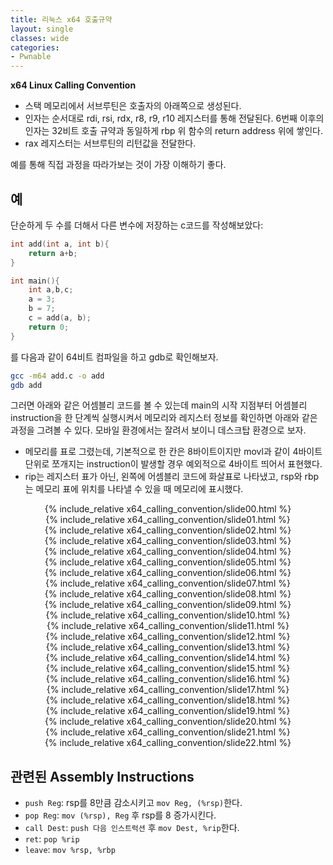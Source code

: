 ```yaml
---
title: 리눅스 x64 호출규약
layout: single
classes: wide
categories:
- Pwnable
---
```


**x64 Linux Calling Convention**

* 스택 메모리에서 서브루틴은 호출자의 아래쪽으로 생성된다.
* 인자는 순서대로 rdi, rsi, rdx, r8, r9, r10 레지스터를 통해 전달된다. 6번째 이후의 인자는 32비트 호출 규약과 동일하게 rbp 위 함수의 return address 위에 쌓인다.
* rax 레지스터는 서브루틴의 리턴값을 전달한다.

예를 통해 직접 과정을 따라가보는 것이 가장 이해하기 좋다.

## 예

단순하게 두 수를 더해서 다른 변수에 저장하는 c코드를 작성해보았다:

```c
int add(int a, int b){
    return a+b;
}

int main(){
    int a,b,c;
    a = 3;
    b = 7;
    c = add(a, b);
    return 0;
}
```

를 다음과 같이 64비트 컴파일을 하고 gdb로 확인해보자.

```bash
gcc -m64 add.c -o add
gdb add
```

그러면 아래와 같은 어셈블리 코드를 볼 수 있는데 main의 시작 지점부터 어셈블리 instruction을 한 단계씩 실행시켜서 메모리와 레지스터 정보를 확인하면 아래와 같은 과정을 그려볼 수 있다. 모바일 환경에서는 잘려서 보이니 데스크탑 환경으로 보자.

* 메모리를 표로 그렸는데, 기본적으로 한 칸은 8바이트이지만 movl과 같이 4바이트 단위로 쪼개지는 instruction이 발생할 경우 예외적으로 4바이트 띄어서 표현했다.
* rip는 레지스터 표가 아닌, 왼쪽에 어셈블리 코드에 화살표로 나타냈고, rsp와 rbp는 메모리 표에 위치를 나타낼 수 있을 때 메모리에 표시했다.

<link rel="stylesheet" href="https://unpkg.com/swiper/css/swiper.min.css">

<script src="https://unpkg.com/swiper/js/swiper.min.js"></script>
<style>
.swiper-slide{
display:flex;
justify-content:center;
}
</style>
<div class="swiper-container">
<div class="swiper-wrapper">

<div class="swiper-slide">
{% include_relative x64_calling_convention/slide00.html %}
</div>

<div class="swiper-slide">
{% include_relative x64_calling_convention/slide01.html %}
</div>

<div class="swiper-slide">
{% include_relative x64_calling_convention/slide02.html %}
</div>

<div class="swiper-slide">
{% include_relative x64_calling_convention/slide03.html %}
</div>

<div class="swiper-slide">
{% include_relative x64_calling_convention/slide04.html %}
</div>

<div class="swiper-slide">
{% include_relative x64_calling_convention/slide05.html %}
</div>

<div class="swiper-slide">
{% include_relative x64_calling_convention/slide06.html %}
</div>

<div class="swiper-slide">
{% include_relative x64_calling_convention/slide07.html %}
</div>

<div class="swiper-slide">
{% include_relative x64_calling_convention/slide08.html %}
</div>

<div class="swiper-slide">
{% include_relative x64_calling_convention/slide09.html %}
</div>

<div class="swiper-slide">
{% include_relative x64_calling_convention/slide10.html %}
</div>

<div class="swiper-slide">
{% include_relative x64_calling_convention/slide11.html %}
</div>

<div class="swiper-slide">
{% include_relative x64_calling_convention/slide12.html %}
</div>

<div class="swiper-slide">
{% include_relative x64_calling_convention/slide13.html %}
</div>

<div class="swiper-slide">
{% include_relative x64_calling_convention/slide14.html %}
</div>

<div class="swiper-slide">
{% include_relative x64_calling_convention/slide15.html %}
</div>

<div class="swiper-slide">
{% include_relative x64_calling_convention/slide16.html %}
</div>

<div class="swiper-slide">
{% include_relative x64_calling_convention/slide17.html %}
</div>

<div class="swiper-slide">
{% include_relative x64_calling_convention/slide18.html %}
</div>

<div class="swiper-slide">
{% include_relative x64_calling_convention/slide19.html %}
</div>

<div class="swiper-slide">
{% include_relative x64_calling_convention/slide20.html %}
</div>

<div class="swiper-slide">
{% include_relative x64_calling_convention/slide21.html %}
</div>

<div class="swiper-slide">
{% include_relative x64_calling_convention/slide22.html %}
</div>

</div>
<div class="swiper-pagination"></div>
</div>

<script>
new Swiper('.swiper-container',{
pagination : {
	el: '.swiper-pagination',
	type:'progressbar',
}
});
</script>

## 관련된 Assembly Instructions

* `push Reg`: rsp를 8만큼 감소시키고 `mov Reg, (%rsp)`한다.
* `pop Reg`: `mov (%rsp), Reg` 후 rsp를 8 증가시킨다.
* `call Dest`: `push 다음 인스트럭션` 후 `mov Dest, %rip`한다.
* `ret`: `pop %rip`
* `leave`: `mov %rsp, %rbp`
